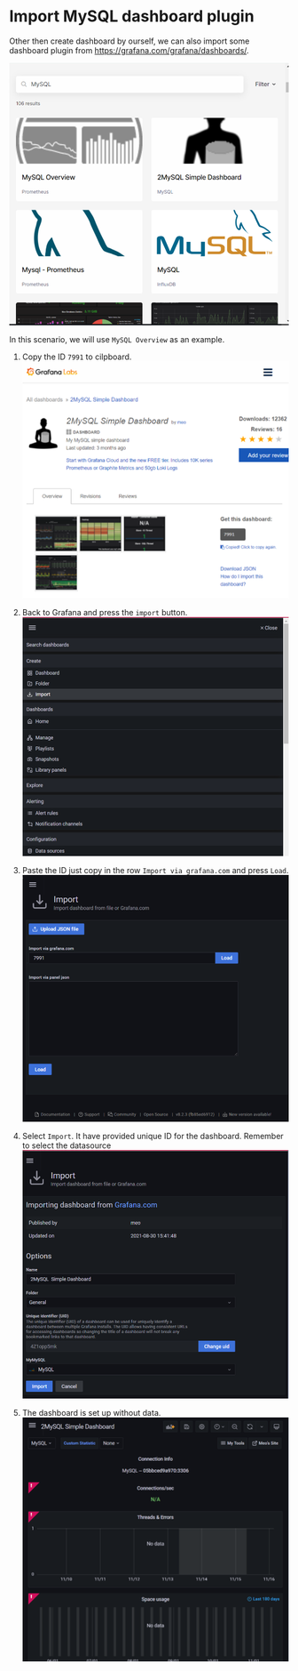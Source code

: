 # Import MySQL dashboard plugin

Other then create dashboard by ourself, we can also import some dashboard plugin from https://grafana.com/grafana/dashboards/.

![GrafanadashboardTemplate](./step4-1.png)

In this scenario, we will use `MySQL Overview` as an example.
1. Copy the ID `7991` to cilpboard.
![GrafanadashboardTemplate](./step4-2.png)

2. Back to Grafana and press the `import` button.
![GrafanadashboardTemplate](./step4-3.png)

3. Paste the ID just copy in the row `Import via grafana.com` and press `Load`.
![GrafanadashboardTemplate](./step4-4.png)

4. Select `Import`. It have provided unique ID for the dashboard. Remember to select the datasource
![GrafanadashboardTemplate](./step4-5.png)

5. The dashboard is set up without data.
![GrafanadashboardTemplate](./step4-6.png)

